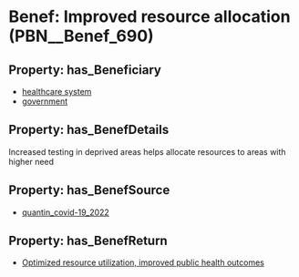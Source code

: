 # Benef: __Improved resource allocation__ (PBN__Benef_690)

## Property: has_Beneficiary

* [healthcare system](../Stakeholder/PBN__Stakeholder_70)
* [government](../Stakeholder/PBN__Stakeholder_73)

## Property: has_BenefDetails

Increased testing in deprived areas helps allocate resources to areas with higher need

## Property: has_BenefSource

* [quantin_covid-19_2022](../Article/PBN__Article_136)

## Property: has_BenefReturn

* [Optimized resource utilization, improved public health outcomes](../BenefReturn/PBN__BenefReturn_739)

